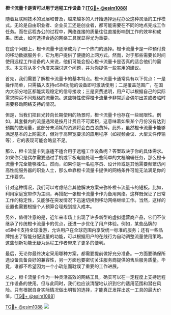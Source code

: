 **橙卡流量卡是否可以用于远程工作设备？[[TG💪+ @esim1088](https://t.me/s/esim1088)]**

随着互联网技术的发展和普及，越来越多的人开始选择远程办公这种灵活的工作模式。无论是自由职业者、企业员工还是创业者，都可能需要在不同的地点完成工作任务。而在远程办公的过程中，网络连接的质量往往直接影响到工作的效率和成果。因此，如何选择合适的网络工具就显得尤为重要。

在这个问题上，橙卡流量卡逐渐成为了一个热门的选择。橙卡流量卡是一种预付费的移动数据服务卡，它为用户提供了便捷的上网方式。然而，对于那些需要长时间使用远程工作设备的人来说，他们可能会担心橙卡流量卡是否真的适合他们的需求。本文将从多个角度来探讨这个问题，并为你提供一些实用的建议。

首先，我们需要了解橙卡流量卡的基本特点。橙卡流量卡通常具有以下优点：一是操作简单，只需插入支持eSIM功能的设备即可激活使用；二是覆盖范围广，在国内大部分地区都能实现稳定的信号接收；三是资费透明，用户可以根据自己的实际需求购买不同规格的流量包。这些特性使得橙卡流量卡非常适合偶尔出差或者临时需要移动网络支持的情况。

但是，当我们把目光转向长期使用的场景时，橙卡流量卡也存在一些局限性。例如，其套餐内的流量通常是按月计费且不可累积，这意味着如果某个月份没有达到预期的使用量，这部分未消耗的资源将会白白浪费掉。此外，虽然橙卡流量卡能够满足基本的上网需求，但对于高带宽要求的应用程序（如视频会议、大型文件传输等），它的表现可能会略显不足。

那么，橙卡流量卡到底适不适合用于远程工作设备呢？答案取决于你的具体需求。如果你只是偶尔需要通过手机或平板电脑处理一些简单的文档编辑任务，那么橙卡流量卡完全能够胜任。然而，如果你是一名程序员、设计师或是其他需要频繁访问高性能服务器的职业人士，那么单靠橙卡流量卡提供的网络条件可能无法满足你的工作要求。

针对这种情况，我们可以考虑结合其他解决方案来弥补橙卡流量卡的短板。比如，利用家庭宽带作为主网，再搭配一张橙卡流量卡作为备用网络。这样既保证了日常工作的稳定性，又能够在突发情况下迅速切换到移动网络继续工作。当然，这样的设置也需要根据个人预算合理规划投入成本。

另外，值得注意的是，近年来市场上出现了许多新型的虚拟运营商产品，它们不仅继承了传统橙卡流量卡的优点，还进一步优化了用户体验。例如，某些品牌的eSIM卡支持全球漫游，允许用户在全球范围内享受统一标准的服务；还有一些品牌推出了智能分配流量的功能，可以根据用户的在线行为自动调整流量使用策略。这些创新功能无疑为远程工作者带来了更多的便利。

最后，无论你最终决定采用哪种方案，都需要提前做好充分准备。一方面要确保所选设备具备良好的兼容性，另一方面也要密切关注服务商提供的售后服务质量。毕竟，谁都不希望因为一个小疏忽而耽误了重要的工作进展。

总之，橙卡流量卡作为一种灵活高效的网络工具，确实可以在一定程度上支持远程工作设备的使用。但与此同时，我们也应该清醒地认识到它的适用范围和潜在风险。只有根据自身实际情况做出明智的选择，才能真正发挥出这一工具的最大价值。[[TG💪+ @esim1088](https://t.me/s/esim1088)]

[TG💪+ @esim1088](https://t.me/s/esim1088) ![](https://i.postimg.cc/4NQfJmqS/Snipaste-2025-05-13-00-14-12.png)